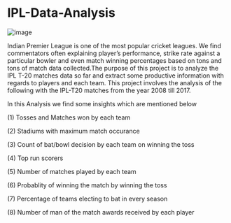 # IPL-Data-Analysis
![image](https://user-images.githubusercontent.com/96813837/189466628-358fec2a-551e-442f-bcbf-ab8318109a8e.png)

Indian Premier League is one of the most popular cricket leagues. We find commentators often explaining player’s performance, strike rate against a particular bowler and even match winning percentages based on tons and tons of match data collected.The purpose of this project is to analyze the IPL T-20 matches data so far and extract some productive information with regards to players and each team. This project involves the analysis of the following with the IPL-T20 matches from the year 2008 till 2017.

In this Analysis we find some insights which are mentioned below


(1) Tosses and Matches won by each team

(2) Stadiums with maximum match occurance

(3) Count of bat/bowl decision by each team on winning the toss

(4) Top run scorers

(5) Number of matches played by each team

(6) Probablity of winning the match by winning the toss

(7) Percentage of teams electing to bat in every season

(8) Number of man of the match awards received by each player
